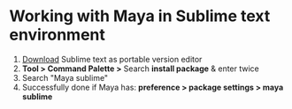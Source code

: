 # Working with Maya in Sublime text environment 

1. [Download]("www.sublimetext.com") Sublime text as portable version editor
2. **Tool > Command Palette >** Search **install package** & enter twice  
3. Search "Maya sublime"
4. Successfully done if Maya has: **preference > package settings > maya sublime**